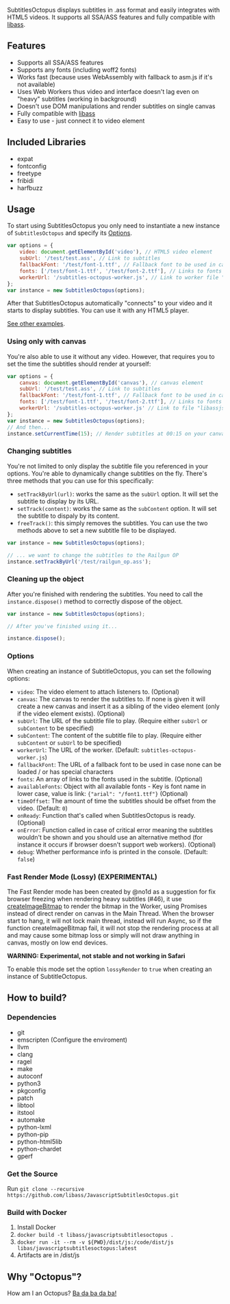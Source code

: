 SubtitlesOctopus displays subtitles in .ass format and easily integrates with HTML5 videos. It supports all SSA/ASS features and fully compatible with [libass](https://github.com/libass/libass).

## Features

- Supports all SSA/ASS features
- Supports any fonts (including woff2 fonts)
- Works fast (because uses WebAssembly with fallback to asm.js if it's not available)
- Uses Web Workers thus video and interface doesn't lag even on "heavy" subtitles (working in background)
- Doesn't use DOM manipulations and render subtitles on single canvas
- Fully compatible with [libass](https://github.com/libass/libass)
- Easy to use - just connect it to video element

## Included Libraries

* expat
* fontconfig
* freetype
* fribidi
* harfbuzz

## Usage

To start using SubtitlesOctopus you only need to instantiate a new instance of
`SubtitlesOctopus` and specify its [Options](#options).

```javascript
var options = {
    video: document.getElementById('video'), // HTML5 video element
    subUrl: '/test/test.ass', // Link to subtitles
    fallbackFont: '/test/font-1.ttf', // Fallback font to be used in case none can be loaded / or has special characters
    fonts: ['/test/font-1.ttf', '/test/font-2.ttf'], // Links to fonts (not required, default font already included in build)
    workerUrl: '/subtitles-octopus-worker.js', // Link to worker file "libassjs-worker.js"
};
var instance = new SubtitlesOctopus(options);
```

After that SubtitlesOctopus automatically "connects" to your video and it starts
to display subtitles. You can use it with any HTML5 player.

[See other examples](https://github.com/libass/JavascriptSubtitlesOctopus/tree/master/example).

### Using only with canvas
You're also able to use it without any video. However, that requires you to set
the time the subtitles should render at yourself:

```javascript
var options = {
    canvas: document.getElementById('canvas'), // canvas element
    subUrl: '/test/test.ass', // Link to subtitles
    fallbackFont: '/test/font-1.ttf', // Fallback font to be used in case none can be loaded / or has special characters
    fonts: ['/test/font-1.ttf', '/test/font-2.ttf'], // Links to fonts
    workerUrl: '/subtitles-octopus-worker.js' // Link to file "libassjs-worker.js"
};
var instance = new SubtitlesOctopus(options);
// And then...
instance.setCurrentTime(15); // Render subtitles at 00:15 on your canvas
```

### Changing subtitles
You're not limited to only display the subtitle file you referenced in your
options. You're able to dynamically change subtitles on the fly. There's three
methods that you can use for this specifically:

- `setTrackByUrl(url)`: works the same as the `subUrl` option. It will set the
  subtitle to display by its URL.
- `setTrack(content)`: works the same as the `subContent` option. It will set
  the subtitle to dispaly by its content.
- `freeTrack()`: this simply removes the subtitles. You can use the two methods
  above to set a new subtitle file to be displayed.

```JavaScript
var instance = new SubtitlesOctopus(options);

// ... we want to change the subtitles to the Railgun OP
instance.setTrackByUrl('/test/railgun_op.ass');
```

### Cleaning up the object
After you're finished with rendering the subtitles. You need to call the
`instance.dispose()` method to correctly dispose of the object.

```JavaScript
var instance = new SubtitlesOctopus(options);

// After you've finished using it...

instance.dispose();
```


### Options
When creating an instance of SubtitleOctopus, you can set the following options:

- `video`: The video element to attach listeners to. (Optional)
- `canvas`: The canvas to render the subtitles to. If none is given it will
  create a new canvas and insert it as a sibling of the video element (only if
  the video element exists). (Optional)
- `subUrl`: The URL of the subtitle file to play. (Require either `subUrl` or
  `subContent` to be specified)
- `subContent`: The content of the subtitle file to play. (Require either
  `subContent` or `subUrl` to be specified)
- `workerUrl`: The URL of the worker. (Default: `subtitles-octopus-worker.js`)
- `fallbackFont`: The URL of a fallback font to be used in case none can be loaded / or has special characters
- `fonts`: An array of links to the fonts used in the subtitle. (Optional)
- `availableFonts`: Object with all available fonts - Key is font name in lower
  case, value is link: `{"arial": "/font1.ttf"}` (Optional)
- `timeOffset`: The amount of time the subtitles should be offset from the
  video. (Default: `0`)
- `onReady`: Function that's called when SubtitlesOctopus is ready. (Optional)
- `onError`: Function called in case of critical error meaning the subtitles
  wouldn't be shown and you should use an alternative method (for instance it
  occurs if browser doesn't support web workers). (Optional)
- `debug`: Whether performance info is printed in the console. (Default:
  `false`)

### Fast Render Mode (Lossy) (EXPERIMENTAL)
The Fast Render mode has been created by @no1d as a suggestion for fix browser freezing when rendering heavy subtitles (#46), it use [createImageBitmap](https://developer.mozilla.org/en-US/docs/Web/API/WindowOrWorkerGlobalScope/createImageBitmap) to render the bitmap in the Worker, using Promises instead of direct render on canvas in the Main Thread. When the browser start to hang, it will not lock main thread, instead will run Async, so if the function createImageBitmap fail, it will not stop the rendering process at all and may cause some bitmap loss or simply will not draw anything in canvas, mostly on low end devices.

**WARNING: Experimental, not stable and not working in Safari**

To enable this mode set the option `lossyRender` to `true` when creating an instance of SubtitleOctopus.

## How to build?

### Dependencies
* git
* emscripten (Configure the enviroment)
* llvm
* clang
* ragel
* make
* autoconf
* python3
* pkgconfig
* patch
* libtool
* itstool
* automake
* python-lxml
* python-pip
* python-html5lib
* python-chardet
* gperf

### Get the Source

Run `git clone --recursive https://github.com/libass/JavascriptSubtitlesOctopus.git`

### Build with Docker
1) Install Docker
2) `docker build -t libass/javascriptsubtitlesoctopus .`
3) `docker run -it --rm -v ${PWD}/dist/js:/code/dist/js libas/javascriptsubtitlesoctopus:latest`
4) Artifacts are in /dist/js

## Why "Octopus"?
How am I an Octopus? [Ba da ba da ba!](https://www.youtube.com/watch?v=tOzOD-82mW0)
